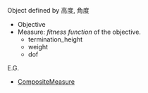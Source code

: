 Object defined by 高度, 角度
- Objective
- Measure: _fitness function_ of the objective.
	- termination_height
	- weight
	- dof

E.G.
- [CompositeMeasure](https://scone.software/doku.php?id=ref:composite_measure "ref:composite_measure")
